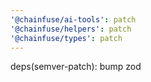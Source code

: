 ```yaml
---
'@chainfuse/ai-tools': patch
'@chainfuse/helpers': patch
'@chainfuse/types': patch
---
```


deps(semver-patch): bump zod
